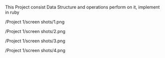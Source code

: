 This Project consist Data Structure and operations perform on it, implement in ruby


/Project 1/screen shots/1.png

/Project 1/screen shots/2.png

/Project 1/screen shots/3.png

/Project 1/screen shots/4.png